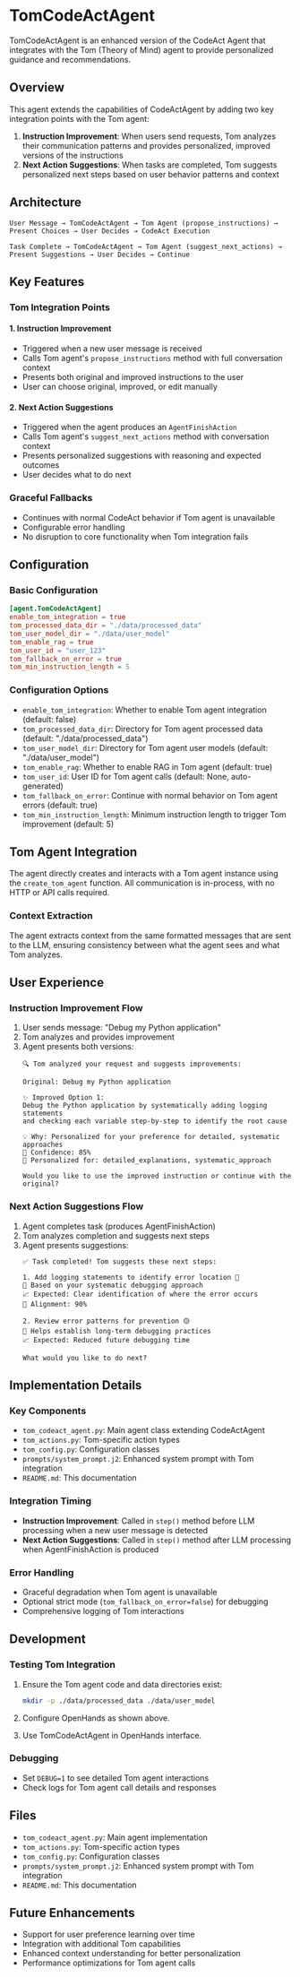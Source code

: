 # TomCodeActAgent

TomCodeActAgent is an enhanced version of the CodeAct Agent that integrates with the Tom (Theory of Mind) agent to provide personalized guidance and recommendations.

## Overview

This agent extends the capabilities of CodeActAgent by adding two key integration points with the Tom agent:

1. **Instruction Improvement**: When users send requests, Tom analyzes their communication patterns and provides personalized, improved versions of the instructions
2. **Next Action Suggestions**: When tasks are completed, Tom suggests personalized next steps based on user behavior patterns and context

## Architecture

```
User Message → TomCodeActAgent → Tom Agent (propose_instructions) → Present Choices → User Decides → CodeAct Execution

Task Complete → TomCodeActAgent → Tom Agent (suggest_next_actions) → Present Suggestions → User Decides → Continue
```

## Key Features

### Tom Integration Points

#### 1. Instruction Improvement
- Triggered when a new user message is received
- Calls Tom agent's `propose_instructions` method with full conversation context
- Presents both original and improved instructions to the user
- User can choose original, improved, or edit manually

#### 2. Next Action Suggestions
- Triggered when the agent produces an `AgentFinishAction`
- Calls Tom agent's `suggest_next_actions` method with conversation context
- Presents personalized suggestions with reasoning and expected outcomes
- User decides what to do next

### Graceful Fallbacks
- Continues with normal CodeAct behavior if Tom agent is unavailable
- Configurable error handling
- No disruption to core functionality when Tom integration fails

## Configuration

### Basic Configuration

```toml
[agent.TomCodeActAgent]
enable_tom_integration = true
tom_processed_data_dir = "./data/processed_data"
tom_user_model_dir = "./data/user_model"
tom_enable_rag = true
tom_user_id = "user_123"
tom_fallback_on_error = true
tom_min_instruction_length = 5
```

### Configuration Options

- `enable_tom_integration`: Whether to enable Tom agent integration (default: false)
- `tom_processed_data_dir`: Directory for Tom agent processed data (default: "./data/processed_data")
- `tom_user_model_dir`: Directory for Tom agent user models (default: "./data/user_model")
- `tom_enable_rag`: Whether to enable RAG in Tom agent (default: true)
- `tom_user_id`: User ID for Tom agent calls (default: None, auto-generated)
- `tom_fallback_on_error`: Continue with normal behavior on Tom agent errors (default: true)
- `tom_min_instruction_length`: Minimum instruction length to trigger Tom improvement (default: 5)

## Tom Agent Integration

The agent directly creates and interacts with a Tom agent instance using the `create_tom_agent` function. All communication is in-process, with no HTTP or API calls required.

### Context Extraction

The agent extracts context from the same formatted messages that are sent to the LLM, ensuring consistency between what the agent sees and what Tom analyzes.

## User Experience

### Instruction Improvement Flow

1. User sends message: "Debug my Python application"
2. Tom analyzes and provides improvement
3. Agent presents both versions:
   ```
   🔍 Tom analyzed your request and suggests improvements:

   Original: Debug my Python application

   ✨ Improved Option 1:
   Debug the Python application by systematically adding logging statements
   and checking each variable step-by-step to identify the root cause

   💡 Why: Personalized for your preference for detailed, systematic approaches
   🎯 Confidence: 85%
   👤 Personalized for: detailed_explanations, systematic_approach

   Would you like to use the improved instruction or continue with the original?
   ```

### Next Action Suggestions Flow

1. Agent completes task (produces AgentFinishAction)
2. Tom analyzes completion and suggests next steps
3. Agent presents suggestions:
   ```
   ✅ Task completed! Tom suggests these next steps:

   1. Add logging statements to identify error location 🔴
   💭 Based on your systematic debugging approach
   📈 Expected: Clear identification of where the error occurs
   👤 Alignment: 90%

   2. Review error patterns for prevention 🟡
   💭 Helps establish long-term debugging practices
   📈 Expected: Reduced future debugging time

   What would you like to do next?
   ```

## Implementation Details

### Key Components

- `tom_codeact_agent.py`: Main agent class extending CodeActAgent
- `tom_actions.py`: Tom-specific action types
- `tom_config.py`: Configuration classes
- `prompts/system_prompt.j2`: Enhanced system prompt with Tom integration
- `README.md`: This documentation

### Integration Timing

- **Instruction Improvement**: Called in `step()` method before LLM processing when a new user message is detected
- **Next Action Suggestions**: Called in `step()` method after LLM processing when AgentFinishAction is produced

### Error Handling

- Graceful degradation when Tom agent is unavailable
- Optional strict mode (`tom_fallback_on_error=false`) for debugging
- Comprehensive logging of Tom interactions

## Development

### Testing Tom Integration

1. Ensure the Tom agent code and data directories exist:
   ```bash
   mkdir -p ./data/processed_data ./data/user_model
   ```

2. Configure OpenHands as shown above.

3. Use TomCodeActAgent in OpenHands interface.

### Debugging

- Set `DEBUG=1` to see detailed Tom agent interactions
- Check logs for Tom agent call details and responses

## Files

- `tom_codeact_agent.py`: Main agent implementation
- `tom_actions.py`: Tom-specific action types
- `tom_config.py`: Configuration classes
- `prompts/system_prompt.j2`: Enhanced system prompt with Tom integration
- `README.md`: This documentation

## Future Enhancements

- Support for user preference learning over time
- Integration with additional Tom capabilities
- Enhanced context understanding for better personalization
- Performance optimizations for Tom agent calls
